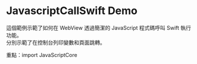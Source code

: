 # JavascriptCallSwift Demo
這個範例示範了如何在 WebView 透過簡潔的 JavaScript 程式碼呼叫 Swift 執行功能。\
分別示範了在控制台列印變數和頁面跳轉。

重點：import JavaScriptCore
 
